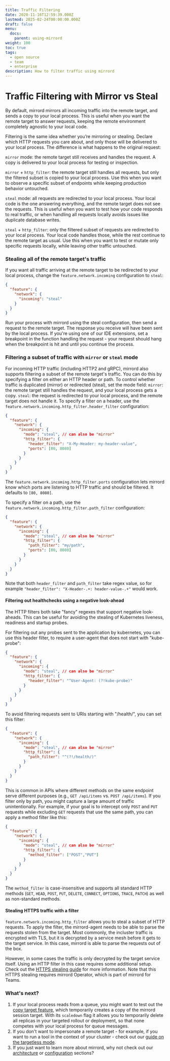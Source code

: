 ```yaml
---
title: Traffic Filtering
date: 2020-11-16T12:59:39.000Z
lastmod: 2025-02-24T00:00:00.000Z
draft: false
menu:
  docs:
    parent: using-mirrord
weight: 100
toc: true
tags:
  - open source
  - team
  - enterprise
description: How to filter traffic using mirrord
---
```


# Traffic Filtering with Mirror vs Steal

By default, mirrord mirrors all incoming traffic into the remote target, and sends a copy to your local process. This is useful when you want the remote target to answer requests, keeping the remote environment completely agnostic to your local code.

Filtering is the same idea whether you’re mirroring or stealing. Declare which HTTP requests you care about, and only those will be delivered to your local process. The difference is what happens to the original request:

`mirror` mode: the remote target still receives and handles the request. A copy is delivered to your local process for testing or inspection.

`mirror` + `http_filter`: the remote target still handles all requests, but only the filtered subset is copied to your local process. Use this when you want to observe a specific subset of endpoints while keeping production behavior untouched.

`steal` mode: all requests are redirected to your local process. Your local code is the one answering everything, and the remote target does not see the requests. This is useful when you want to test how your code responds to real traffic, or when handling all requests locally avoids issues like duplicate database writes.

`steal` + `http_filter`: only the filtered subset of requests are redirected to your local process. Your local code handles those, while the rest continue to the remote target as usual. Use this when you want to test or mutate only specific requests locally, while leaving other traffic untouched.

### Stealing all of the remote target's traffic

If you want all traffic arriving at the remote target to be redirected to your local process, change the `feature.network.incoming` configuration to `steal`:

```json
{
  "feature": {
    "network": {
      "incoming": "steal"
    }
  }
}
```

Run your process with mirrord using the steal configuration, then send a request to the remote target. The response you receive will have been sent by the local process. If you're using one of our IDE extensions, set a breakpoint in the function handling the request - your request should hang when the breakpoint is hit and until you continue the process.

### Filtering a subset of traffic with `mirror` or `steal` mode

For incoming HTTP traffic (including HTTP2 and gRPC), mirrord also supports filtering a subset of the remote target's traffic. You can do this by specifying a filter on either an HTTP header or path. To control whether traffic is duplicated (mirror) or redirected (steal), set the mode field:
`mirror`: the remote target still handles the request, and your local process gets a copy.
`steal`: the request is redirected to your local process, and the remote target does not handle it.
To specify a filter on a header, use the `feature.network.incoming.http_filter.header_filter` configuration:

```json
{
  "feature": {
    "network": {
      "incoming": {
        "mode": "steal", // can also be "mirror"
        "http_filter": {
          "header_filter": "X-My-Header: my-header-value",
          "ports": [80, 8080]
        }
      }
    }
  }
}
```

The `feature.network.incoming.http_filter.ports` configuration lets mirrord know which ports are listening to HTTP traffic and should be filtered. It defaults to `[80, 8080]`.

To specify a filter on a path, use the `feature.network.incoming.http_filter.path_filter` configuration:

```json
{
  "feature": {
    "network": {
      "incoming": {
        "mode": "steal", // can also be "mirror"
        "http_filter": {
          "path_filter": "my/path",
          "ports": [80, 8080]
        }
      }
    }
  }
}
```

Note that both `header_filter` and `path_filter` take regex value, so for example `"header_filter": "X-Header-.+: header-value-.+"` would work.

#### Filtering out healthchecks using a negative look-ahead

The HTTP filters both take "fancy" regexes that support negative look-aheads. This can be useful for avoiding the stealing of Kubernetes liveness, readiness and startup probes.

For filtering out any probes sent to the application by kubernetes, you can use this header filter, to require a user-agent that does not start with "kube-probe":

```json
{
  "feature": {
    "network": {
      "incoming": {
        "mode": "steal", // can also be "mirror"
        "http_filter": {
          "header_filter": "^User-Agent: (?!kube-probe)"
        }
      }
    }
  }
}
```

To avoid filtering requests sent to URIs starting with "/health/", you can set this filter:

```json
{
  "feature": {
    "network": {
      "incoming": {
        "mode": "steal", // can also be "mirror"
        "http_filter": {
          "path_filter": "^(?!/health/)"
        }
      }
    }
  }
}
```

This is common in APIs where different methods on the same endpoint serve different purposes (e.g., `GET /api/items` vs. `POST /api/items`).
If you filter only by path, you might capture a large amount of traffic unintentionally. For example, if your goal is to intercept only `POST` and `PUT` requests while excluding `GET` requests that use the same path, you can apply a method filter like this:


```json
{
  "feature": {
    "network": {
      "incoming": {
        "mode": "steal", // can also be "mirror"
        "http_filter": {
          "method_filter": ["POST","PUT"]
        }
      }
    }
  }
}
```


The `method_filter` is case-insensitive and supports all standard HTTP methods (`GET`, `HEAD`, `POST`, `PUT`, `DELETE`, `CONNECT`, `OPTIONS`, `TRACE`, `PATCH`) as well as non-standard methods.


#### Stealing HTTPS traffic with a filter

`feature.network.incoming.http_filter` allows you to steal a subset of HTTP requests. To apply the filter, the mirrord-agent needs to be able to parse the requests stolen from the target. Most commonly, the incluster traffic is encrypted with TLS, but it is decrypted by a service mesh before it gets to the target service. In this case, mirrord is able to parse the requests out of the box.

However, in some cases the traffic is only decrypted by the target service itself. Using an HTTP filter in this case requires some additional setup. Check out the [HTTPS stealing guide](steal-https.md) for more information. Note that this HTTPS stealing requires mirrord Operator, which is part of mirrord for Teams.

### What's next?

1. If your local process reads from a queue, you might want to test out the [copy target feature](copy-target.md), which temporarily creates a copy of the mirrord session target. With its `scaledown` flag it allows you to temporarily delete all replicas in your targeted rollout or deployment, so that none competes with your local process for queue messages.
2. If you don't want to impersonate a remote target - for example, if you want to run a tool in the context of your cluster - check out our [guide on the targetless mode](targetless.md).
3. If you just want to learn more about mirrord, why not check out our [architecture](../reference/architecture.md) or [configuration](https://app.gitbook.com/s/Z7vBpFMZTH8vUGJBGRZ4/) sections?
